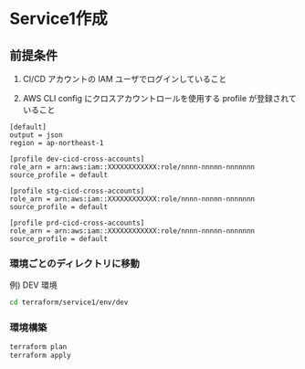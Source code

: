 # Service1作成

## 前提条件

1. CI/CD アカウントの IAM ユーザでログインしていること

1. AWS CLI config にクロスアカウントロールを使用する profile が登録されていること

```awsconfig
[default]
output = json
region = ap-northeast-1

[profile dev-cicd-cross-accounts]
role_arn = arn:aws:iam::XXXXXXXXXXXX:role/nnnn-nnnnn-nnnnnnn
source_profile = default

[profile stg-cicd-cross-accounts]
role_arn = arn:aws:iam::XXXXXXXXXXXX:role/nnnn-nnnnn-nnnnnnn
source_profile = default

[profile prd-cicd-cross-accounts]
role_arn = arn:aws:iam::XXXXXXXXXXXX:role/nnnn-nnnnn-nnnnnnn
source_profile = default

```

### 環境ごとのディレクトリに移動

例) DEV 環境

```bash
cd terraform/service1/env/dev
```

### 環境構築

```bash
terraform plan
terraform apply
```

